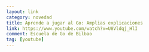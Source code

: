 ```yaml
---
layout: link
category: novedad
title: Aprende a jugar al Go: Amplias explicaciones
link: https://www.youtube.com/watch?v=U8Vldqj_HlI
comment: Escuela de Go de Bilbao
tag: [youtube]
---
```

